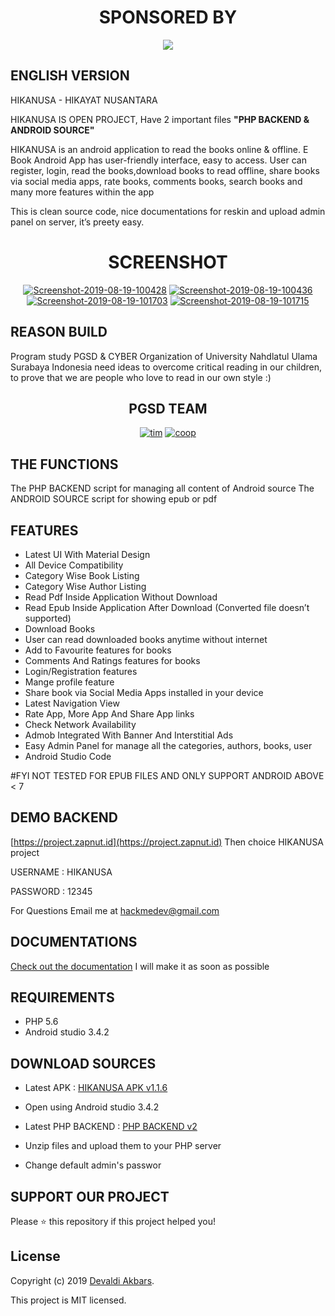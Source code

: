 <h1 align="center">SPONSORED BY</h1>
<p align="center">
<img src="https://user-images.githubusercontent.com/19890311/63231927-c5012380-c24c-11e9-8ab4-a58b85418b44.gif">
</p>

## ENGLISH VERSION
HIKANUSA - HIKAYAT NUSANTARA

HIKANUSA IS OPEN PROJECT, Have 2 important files <b>"PHP BACKEND & ANDROID SOURCE"</b>

HIKANUSA is an android application to read the books online & offline. E Book Android App has user-friendly interface, easy to access. User can register, login, read the books,download books to read offline, share books via social media apps, rate books, comments books, search books and many more features within the app

This is clean source code, nice documentations for reskin and upload admin panel on server, it’s preety easy.

<h1 align="center">SCREENSHOT</h1>
<p align="center">
<a href="https://ibb.co/MR7Sgzc"><img src="https://i.ibb.co/MR7Sgzc/Screenshot-2019-08-19-100428.jpg" alt="Screenshot-2019-08-19-100428" border="0"></a> <a href="https://ibb.co/VVjSnhR"> <img src="https://i.ibb.co/VVjSnhR/Screenshot-2019-08-19-100436.jpg" alt="Screenshot-2019-08-19-100436" border="0"></a><a href="https://ibb.co/LNQWMVy"> <img src="https://i.ibb.co/LNQWMVy/Screenshot-2019-08-19-101703.jpg" alt="Screenshot-2019-08-19-101703" border="0"></a> <a href="https://ibb.co/K54Mxzk"> <img src="https://i.ibb.co/K54Mxzk/Screenshot-2019-08-19-101715.jpg" alt="Screenshot-2019-08-19-101715" border="0"></a>
</P>

## REASON BUILD
Program study PGSD & CYBER Organization of University Nahdlatul Ulama Surabaya Indonesia need ideas to overcome critical reading in our children, to prove that we are people who love to read in our own style :)
<h2 align="center">PGSD TEAM</h2>
<p align="center"><a href="https://ibb.co/GV621n3"><img src="https://i.ibb.co/XzQsdjk/tim.png" alt="tim" border="0"></a>
<a href="https://ibb.co/6Nsm5kc"><img src="https://i.ibb.co/8X80VHn/coop.png" alt="coop" border="0"></a></p>

## THE FUNCTIONS
The PHP BACKEND script for managing all content of Android source
The ANDROID SOURCE script for showing epub or pdf

## FEATURES
- Latest UI With Material Design
- All Device Compatibility
- Category Wise Book Listing
- Category Wise Author Listing
- Read Pdf Inside Application Without Download
- Read Epub Inside Application After Download (Converted file doesn’t supported)
- Download Books
- User can read downloaded books anytime without internet
- Add to Favourite features for books
- Comments And Ratings features for books
- Login/Registration features
- Mange profile feature
- Share book via Social Media Apps installed in your device
- Latest Navigation View
- Rate App, More App And Share App links
- Check Network Availability
- Admob Integrated With Banner And Interstitial Ads
- Easy Admin Panel for manage all the categories, authors, books, user
- Android Studio Code

#FYI
NOT TESTED FOR EPUB FILES AND ONLY SUPPORT ANDROID ABOVE < 7

## DEMO BACKEND
[https://project.zapnut.id](https://project.zapnut.id) Then choice HIKANUSA project

USERNAME : HIKANUSA

PASSWORD : 12345

For Questions Email me at <a href="https://mailto:hackmedev@gmail.com/">hackmedev@gmail.com</a>

## DOCUMENTATIONS
[Check out the documentation](https://#/) I will make it as soon as possible

## REQUIREMENTS
- PHP 5.6
- Android studio 3.4.2

## DOWNLOAD SOURCES
- Latest APK : [HIKANUSA APK v1.1.6](https://drive.google.com/open?id=1MVDNPMa8YjdMcJSPC2dIP0FPVC1OVazY)
- Open using Android studio 3.4.2

- Latest PHP BACKEND : [PHP BACKEND v2](https://drive.google.com/open?id=1rp9X9b4OA2A9n1Iha8CYBhINuiV0he-W)
- Unzip files and upload them to your PHP server
- Change default admin's passwor

## SUPPORT OUR PROJECT

Please ⭐️ this repository if this project helped you!

## License

Copyright (c) 2019 [Devaldi Akbars](https://github.com/devteam21/).

This project is MIT licensed.
